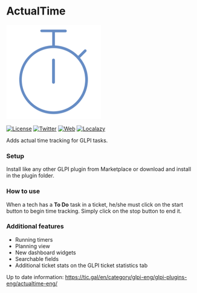 # ActualTime

<img src="https://raw.githubusercontent.com/ticgal/actualtime/multimedia/actualtime-logo-trans.png" alt="ActualTime Logo" height="250px" width="250px" class="js-lazy-loaded">

[![License](https://img.shields.io/badge/License-GNU%20AGPLv3-blue.svg?style=flat-square)](https://github.com/ticgal/actualtime/blob/master/LICENSE)
[![Twitter](https://img.shields.io/badge/Twitter-TICgal-blue.svg?style=flat-square)](https://twitter.com/ticgalcom)
[![Web](https://img.shields.io/badge/Web-TICgal-blue.svg?style=flat-square)](https://tic.gal/en/project/actualtime-plugin-glpi/)
[![Localazy](https://img.shields.io/badge/Translate-Localazy-cyan)](https://localazy.com/p/actualtime#translations)


Adds actual time tracking for GLPI tasks.
### Setup
Install like any other GLPI plugin from Marketplace or download and install in the plugin folder.
### How to use
When a tech has a **To Do** task in a ticket, he/she must click on the start button to begin time tracking.
Simply click on the stop button to end it.
### Additional features
- Running timers
- Planning view 
- New dashboard widgets
- Searchable fields
- Additional ticket stats on the GLPI ticket statistics tab

Up to date information: https://tic.gal/en/category/glpi-eng/glpi-plugins-eng/actualtime-eng/
